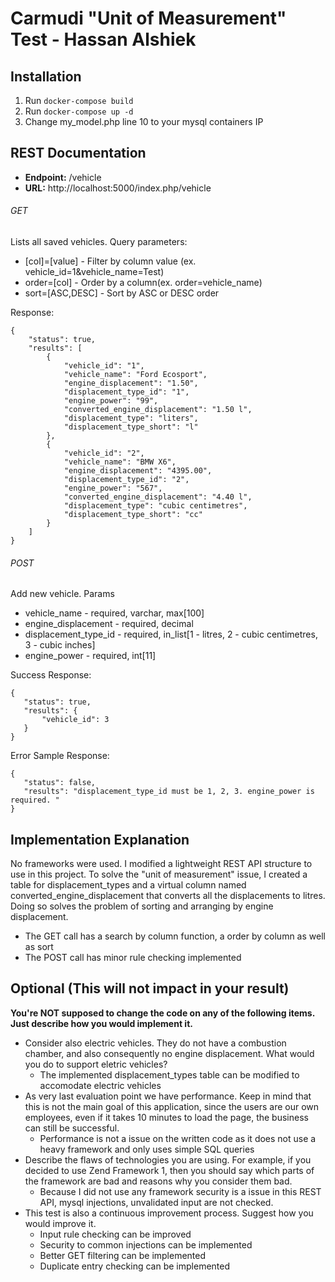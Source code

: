 # Carmudi "Unit of Measurement" Test - Hassan Alshiek

## Installation
1. Run `docker-compose build`
2. Run `docker-compose up -d`
2. Change my_model.php line 10 to your mysql containers IP

## REST Documentation
- **Endpoint:** /vehicle
- **URL:** http://localhost:5000/index.php/vehicle

###### GET
Lists all saved vehicles. Query parameters:
 - [col]=[value] - Filter by column value (ex. vehicle_id=1&vehicle_name=Test)
 - order=[col] - Order by a column(ex. order=vehicle_name)
 - sort=[ASC,DESC] - Sort by ASC or DESC order
 
Response:
```
{
    "status": true,
    "results": [
        {
            "vehicle_id": "1",
            "vehicle_name": "Ford Ecosport",
            "engine_displacement": "1.50",
            "displacement_type_id": "1",
            "engine_power": "99",
            "converted_engine_displacement": "1.50 l",
            "displacement_type": "liters",
            "displacement_type_short": "l"
        },
        {
            "vehicle_id": "2",
            "vehicle_name": "BMW X6",
            "engine_displacement": "4395.00",
            "displacement_type_id": "2",
            "engine_power": "567",
            "converted_engine_displacement": "4.40 l",
            "displacement_type": "cubic centimetres",
            "displacement_type_short": "cc"
        }
    ]
}
```
 
###### POST
Add new vehicle. Params
 - vehicle_name - required, varchar, max[100]
 - engine_displacement - required, decimal
 - displacement_type_id - required, in_list[1 - litres, 2 - cubic centimetres, 3 - cubic inches]
 - engine_power - required, int[11]
 
 Success Response:
 ```
{
    "status": true,
    "results": {
        "vehicle_id": 3
    }
}
 ``` 
 Error Sample Response:
 ```
{
    "status": false,
    "results": "displacement_type_id must be 1, 2, 3. engine_power is required. "
}
 ```

## Implementation Explanation
No frameworks were used. I modified a lightweight REST API structure to use in this project.
To solve the "unit of measurement" issue, I created a table for displacement_types and a virtual column named converted_engine_displacement 
that converts all the displacements to litres. Doing so solves the problem of sorting and arranging by engine displacement.
- The GET call has a search by column function, a order by column as well as sort
- The POST call has minor rule checking implemented

## Optional (This will not impact in your result)

**You're NOT supposed to change the code on any of the following items. Just describe how you would implement it.**

 - Consider also electric vehicles. They do not have a combustion chamber, and also consequently no engine displacement. What would you do to support eletric vehicles?
    * The implemented displacement_types table can be modified to accomodate electric vehicles
 - As very last evaluation point we have performance. Keep in mind that this is not the main goal of this application, since the users are our own employees, even if it takes 10 minutes to load the page, the business can still be successful.
    * Performance is not a issue on the written code as it does not use a heavy framework and only uses simple SQL queries
 - Describe the flaws of technologies you are using. For example, if you decided to use Zend Framework 1, then you should say which parts of the framework are bad and reasons why you consider them bad.
    * Because I did not use any framework security is a issue in this REST API, mysql injections, unvalidated input are not checked.
 - This test is also a continuous improvement process. Suggest how you would improve it.
    * Input rule checking can be improved
    * Security to common injections can be implemented
    * Better GET filtering can be implemented
    * Duplicate entry checking can be implemented
